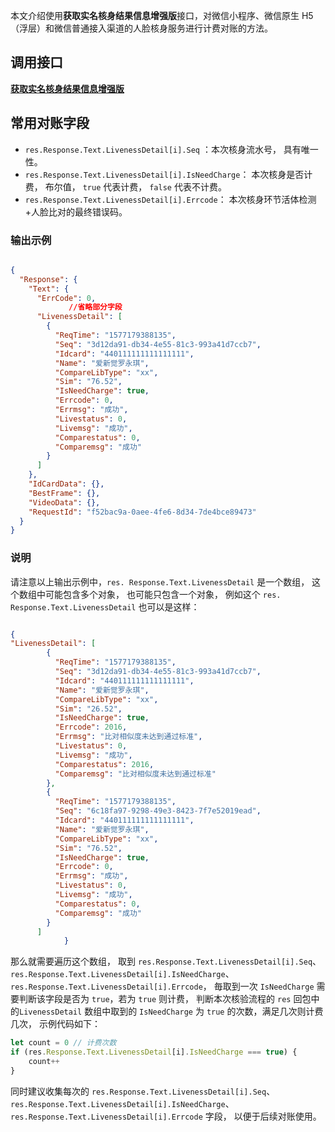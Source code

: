 ﻿本文介绍使用**获取实名核身结果信息增强版**接口，对微信小程序、微信原生 H5（浮层）和微信普通接入渠道的人脸核身服务进行计费对账的方法。

## 调用接口
**[获取实名核身结果信息增强版](https://cloud.tencent.com/document/product/1007/41957)**

## 常用对账字段

- `res.Response.Text.LivenessDetail[i].Seq` ：本次核身流水号， 具有唯一性。
- `res.Response.Text.LivenessDetail[i].IsNeedCharge`： 本次核身是否计费， 布尔值， `true` 代表计费， `false` 代表不计费。
- `res.Response.Text.LivenessDetail[i].Errcode`： 本次核身环节活体检测+人脸比对的最终错误码。

### 输出示例


```json

{
  "Response": {
    "Text": {
      "ErrCode": 0,
		     //省略部分字段
      "LivenessDetail": [
        {
          "ReqTime": "1577179388135",
          "Seq": "3d12da91-db34-4e55-81c3-993a41d7ccb7",
          "Idcard": "440111111111111111",
          "Name": "爱新觉罗永琪",
          "CompareLibType": "xx",
          "Sim": "76.52",
          "IsNeedCharge": true,
          "Errcode": 0,
          "Errmsg": "成功",
          "Livestatus": 0,
          "Livemsg": "成功",
          "Comparestatus": 0,
          "Comparemsg": "成功"
        }
      ]
    },
    "IdCardData": {},
    "BestFrame": {},
    "VideoData": {},
    "RequestId": "f52bac9a-0aee-4fe6-8d34-7de4bce89473"
  }
}
```


### 说明
请注意以上输出示例中，`res. Response.Text.LivenessDetail` 是一个数组， 这个数组中可能包含多个对象， 也可能只包含一个对象， 例如这个 `res. Response.Text.LivenessDetail` 也可以是这样：

```json

{
"LivenessDetail": [
        {
          "ReqTime": "1577179388135",
          "Seq": "3d12da91-db34-4e55-81c3-993a41d7ccb7",
          "Idcard": "440111111111111111",
          "Name": "爱新觉罗永琪",
          "CompareLibType": "xx",
          "Sim": "26.52",
          "IsNeedCharge": true,
          "Errcode": 2016,
          "Errmsg": "比对相似度未达到通过标准",
          "Livestatus": 0,
          "Livemsg": "成功",
          "Comparestatus": 2016,
          "Comparemsg": "比对相似度未达到通过标准"
        },
        {
          "ReqTime": "1577179388135",
          "Seq": "6c18fa97-9298-49e3-8423-7f7e52019ead",
          "Idcard": "440111111111111111",
          "Name": "爱新觉罗永琪",
          "CompareLibType": "xx",
          "Sim": "76.52",
          "IsNeedCharge": true,
          "Errcode": 0,
          "Errmsg": "成功",
          "Livestatus": 0,
          "Livemsg": "成功",
          "Comparestatus": 0,
          "Comparemsg": "成功"
        }
      ]
			}
```

那么就需要遍历这个数组， 取到 `res.Response.Text.LivenessDetail[i].Seq`、`res.Response.Text.LivenessDetail[i].IsNeedCharge`、`res.Response.Text.LivenessDetail[i].Errcode`， 毎取到一次 `IsNeedCharge` 需要判断该字段是否为 `true`，若为 `true`  则计费， 判断本次核验流程的 `res` 回包中的`LivenessDetail` 数组中取到的 `IsNeedCharge`  为 `true` 的次数，满足几次则计费几次， 示例代码如下：

```js
let count = 0 // 计费次数
if (res.Response.Text.LivenessDetail[i].IsNeedCharge === true) {
    count++
} 
```

 同时建议收集每次的  `res.Response.Text.LivenessDetail[i].Seq`、`res.Response.Text.LivenessDetail[i].IsNeedCharge`、`res.Response.Text.LivenessDetail[i].Errcode` 字段， 以便于后续对账使用。
